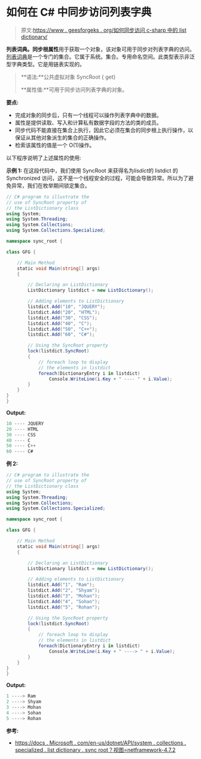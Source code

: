 # 如何在 C# 中同步访问列表字典

> 原文:[https://www . geesforgeks . org/如何同步访问 c-sharp 中的 list dictionary/](https://www.geeksforgeeks.org/how-to-get-synchronize-access-to-the-listdictionary-in-c-sharp/)

**列表词典。同步根属性**用于获取一个对象，该对象可用于同步对列表字典的访问。[列表词典](https://www.geeksforgeeks.org/c-sharp-listdictionary-class/)是一个专门的集合。它属于系统。集合。专用命名空间。此类型表示非泛型字典类型。它是用链表实现的。

> **语法:**公共虚拟对象 SyncRoot { get}
> 
> **属性值:**可用于同步访问列表字典的对象。

**要点:**

*   完成对象的同步后，只有一个线程可以操作列表字典中的数据。
*   属性是提供读取、写入和计算私有数据字段的方法的类的成员。
*   同步代码不能直接在集合上执行，因此它必须在集合的同步根上执行操作，以保证从其他对象派生的集合的正确操作。
*   检索该属性的值是一个 O(1)操作。

以下程序说明了上述属性的使用:

**示例 1:** 在这段代码中，我们使用 SyncRoot 来获得名为*lisdict*的 listdict 的 Synchronized 访问，这不是一个线程安全的过程，可能会导致异常。所以为了避免异常，我们在枚举期间锁定集合。

```cs
// C# program to illustrate the
// use of SyncRoot property of
// the ListDictionary class
using System;
using System.Threading;
using System.Collections;
using System.Collections.Specialized;

namespace sync_root {

class GFG {

    // Main Method
    static void Main(string[] args)
    {

        // Declaring an ListDictionary
        ListDictionary listdict = new ListDictionary();

        // Adding elements to ListDictionary
        listdict.Add("10", "JQUERY");
        listdict.Add("20", "HTML");
        listdict.Add("30", "CSS");
        listdict.Add("40", "C");
        listdict.Add("50", "C++");
        listdict.Add("60", "C#");

        // Using the SyncRoot property
        lock(listdict.SyncRoot)
        {
            // foreach loop to display
            // the elements in listdict
            foreach(DictionaryEntry i in listdict)
                Console.WriteLine(i.Key + " ---- " + i.Value);
        }
    }
}
}
```

**Output:**

```cs
10 ---- JQUERY
20 ---- HTML
30 ---- CSS
40 ---- C
50 ---- C++
60 ---- C#

```

**例 2:**

```cs
// C# program to illustrate the
// use of SyncRoot property of
// the ListDictionary class
using System;
using System.Threading;
using System.Collections;
using System.Collections.Specialized;

namespace sync_root {

class GFG {

    // Main Method
    static void Main(string[] args)
    {

        // Declaring an ListDictionary
        ListDictionary listdict = new ListDictionary();

        // Adding elements to ListDictionary
        listdict.Add("1", "Ram");
        listdict.Add("2", "Shyam");
        listdict.Add("3", "Mohan");
        listdict.Add("4", "Sohan");
        listdict.Add("5", "Rohan");

        // Using the SyncRoot property
        lock(listdict.SyncRoot)
        {
            // foreach loop to display
            // the elements in listdict
            foreach(DictionaryEntry i in listdict)
                Console.WriteLine(i.Key + " ----> " + i.Value);
        }
    }
}
}
```

**Output:**

```cs
1 ----> Ram
2 ----> Shyam
3 ----> Mohan
4 ----> Sohan
5 ----> Rohan

```

**参考:**

*   [https://docs . Microsoft . com/en-us/dotnet/API/system . collections . specialized . list dictionary . sync root？视图=netframework-4.7.2](https://docs.microsoft.com/en-us/dotnet/api/system.collections.specialized.listdictionary.syncroot?view=netframework-4.7.2)
